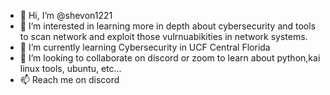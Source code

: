 - 👋 Hi, I’m @shevon1221
- 👀 I’m interested in learning more in depth about cybersecurity and tools to scan network and exploit those vulrnuabikities in network systems.
- 🌱 I’m currently learning Cybersecurity in UCF Central Florida
- 💞️ I’m looking to collaborate on discord or zoom to learn about python,kai linux tools, ubuntu, etc...
- 📫 Reach me on discord 

<!---
shevon1221/shevon1221 is a ✨ special ✨ repository because its `README.md` (this file) appears on your GitHub profile.
You can click the Preview link to take a look at your changes.
--->
